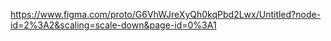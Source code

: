 <https://www.figma.com/proto/G6VhWJreXyQh0kqPbd2Lwx/Untitled?node-id=2%3A2&scaling=scale-down&page-id=0%3A1>
